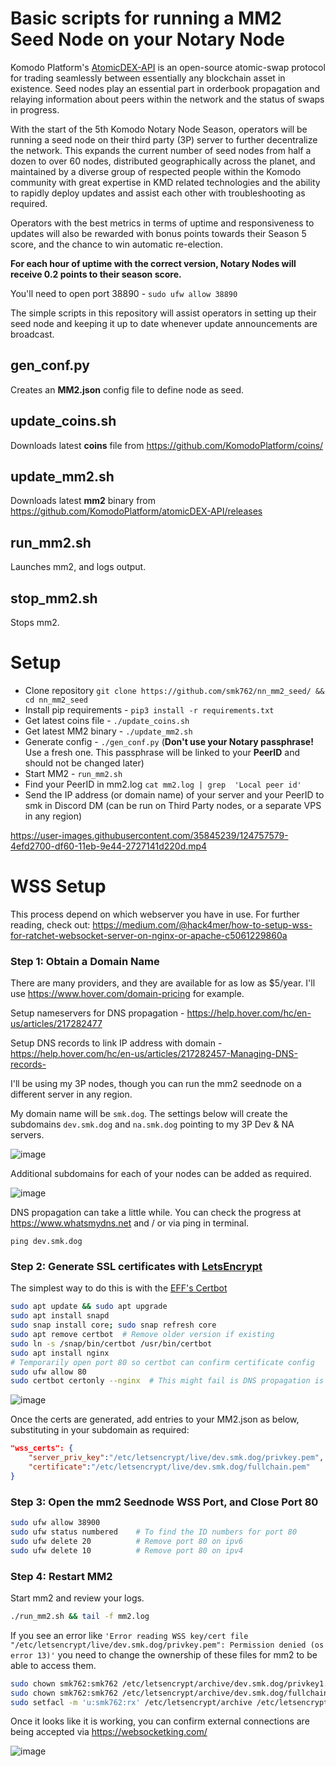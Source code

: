 # Basic scripts for running a MM2 Seed Node on your Notary Node

Komodo Platform's [AtomicDEX-API](https://github.com/KomodoPlatform/atomicDEX-API) is an open-source atomic-swap protocol for trading seamlessly between essentially any blockchain asset in existence. Seed nodes play an essential part in orderbook propagation and relaying information about peers within the network and the status of swaps in progress. 

With the start of the 5th Komodo Notary Node Season, operators will be running a seed node on their third party (3P) server to further decentralize the network. This expands the current number of seed nodes from half a dozen to over 60 nodes, distributed geographically across the planet, and maintained by a diverse group of respected people within the Komodo community with great expertise in KMD related technologies and the ability to rapidly deploy updates and assist each other with troubleshooting as required.

Operators with the best metrics in terms of uptime and responsiveness to updates will also be rewarded with bonus points towards their Season 5 score, and the chance to win automatic re-election.

**For each hour of uptime with the correct version, Notary Nodes will receive 0.2 points to their season score.**

You'll need to open port 38890 - `sudo ufw allow 38890`



The simple scripts in this repository will assist operators in setting up their seed node and keeping it up to date whenever update announcements are broadcast.

## gen_conf.py
Creates an **MM2.json** config file to define node as seed.

## update_coins.sh
Downloads latest **coins** file from https://github.com/KomodoPlatform/coins/

## update_mm2.sh
Downloads latest **mm2** binary from https://github.com/KomodoPlatform/atomicDEX-API/releases

## run_mm2.sh
Launches mm2, and logs output.

## stop_mm2.sh
Stops mm2.

# Setup

- Clone repository `git clone https://github.com/smk762/nn_mm2_seed/ && cd nn_mm2_seed`
- Install pip requirements - `pip3 install -r requirements.txt`
- Get latest coins file - `./update_coins.sh`
- Get latest MM2 binary - `./update_mm2.sh`
- Generate config - `./gen_conf.py` (**Don't use your Notary passphrase!** Use a fresh one. This passphrase will be linked to your **PeerID** and should not be changed later)
- Start MM2 - `run_mm2.sh`
- Find your PeerID in mm2.log `cat mm2.log | grep  'Local peer id'`
- Send the IP address (or domain name) of your server and your PeerID to smk in Discord DM (can be run on Third Party nodes, or a separate VPS in any region)


https://user-images.githubusercontent.com/35845239/124757579-4efd2700-df60-11eb-9e44-2727141d220d.mp4


# WSS Setup
This process depend on which webserver you have in use. For further reading, check out: https://medium.com/@hack4mer/how-to-setup-wss-for-ratchet-websocket-server-on-nginx-or-apache-c5061229860a

### Step 1: Obtain a Domain Name
There are many providers, and they are available for as low as $5/year. I'll use https://www.hover.com/domain-pricing for example.

Setup nameservers for DNS propagation - https://help.hover.com/hc/en-us/articles/217282477

Setup DNS records to link IP address with domain - https://help.hover.com/hc/en-us/articles/217282457-Managing-DNS-records-

I'll be using my 3P nodes, though you can run the mm2 seednode on a different server in any region.

My domain name will be `smk.dog`. The settings below will create the subdomains `dev.smk.dog` and `na.smk.dog` pointing to my 3P Dev & NA servers.

![image](https://user-images.githubusercontent.com/35845239/171760406-3dfb473a-5db9-47eb-bdaf-3b4e81ae739c.png)

Additional subdomains for each of your nodes can be added as required.

![image](https://user-images.githubusercontent.com/35845239/171760521-1f0c3a59-3fbd-4c9e-8abf-6249bd856c57.png)

DNS propagation can take a little while. You can check the progress at https://www.whatsmydns.net and / or via ping in terminal.

`ping dev.smk.dog`

### Step 2: Generate SSL certificates with [LetsEncrypt](https://letsencrypt.org/getting-started/)

The simplest way to do this is with the [EFF's Certbot](https://certbot.eff.org/)

```bash
sudo apt update && sudo apt upgrade
sudo apt install snapd
sudo snap install core; sudo snap refresh core
sudo apt remove certbot  # Remove older version if existing
sudo ln -s /snap/bin/certbot /usr/bin/certbot
sudo apt install nginx
# Temporarily open port 80 so certbot can confirm certificate config
sudo ufw allow 80
sudo certbot certonly --nginx  # This might fail is DNS propagation is not yet complete - if so, try again later
```
![image](https://user-images.githubusercontent.com/35845239/171763816-a755bdb5-19ed-48ea-8c48-c8b69c540c0c.png)


Once the certs are generated, add entries to your MM2.json as below, substituting in your subdomain as required:

```json
"wss_certs": {
    "server_priv_key":"/etc/letsencrypt/live/dev.smk.dog/privkey.pem",
    "certificate":"/etc/letsencrypt/live/dev.smk.dog/fullchain.pem"
}
```

### Step 3: Open the mm2 Seednode WSS Port, and Close Port 80

```bash
sudo ufw allow 38900
sudo ufw status numbered    # To find the ID numbers for port 80
sudo ufw delete 20          # Remove port 80 on ipv6
sudo ufw delete 10          # Remove port 80 on ipv4
```

### Step 4: Restart MM2

Start mm2 and review your logs.
```bash
./run_mm2.sh && tail -f mm2.log
```

If you see an error like `'Error reading WSS key/cert file "/etc/letsencrypt/live/dev.smk.dog/privkey.pem": Permission denied (os error 13)'` you need to change the ownership of these files for mm2 to be able to access them.

```bash
sudo chown smk762:smk762 /etc/letsencrypt/archive/dev.smk.dog/privkey1.pem
sudo chown smk762:smk762 /etc/letsencrypt/archive/dev.smk.dog/fullchain1.pem
sudo setfacl -m 'u:smk762:rx' /etc/letsencrypt/archive /etc/letsencrypt/live    # You might need to 'sudo apt install acl' first
```

Once it looks like it is working, you can confirm external connections are being accepted via https://websocketking.com/

![image](https://user-images.githubusercontent.com/35845239/171772951-86d6fb8e-c9d0-40ee-88b6-3124a942d1b8.png)

